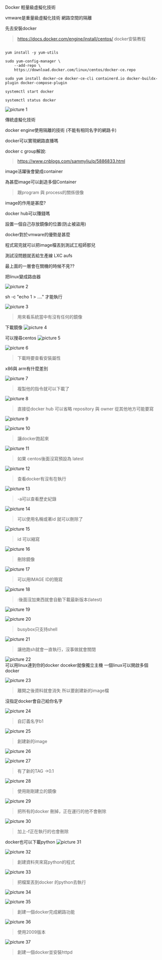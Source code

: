 Docker
輕量級虛擬化技術

vmware是重量級虛擬化技術
網路空間的隔離

先去安裝docker

> https://docs.docker.com/engine/install/centos/
> docker安裝教程
```

yum install -y yum-utils
```

```
sudo yum-config-manager \
    --add-repo \
    https://download.docker.com/linux/centos/docker-ce.repo
```

```
sudo yum install docker-ce docker-ce-cli containerd.io docker-buildx-plugin docker-compose-plugin
```
```
systemctl start docker
```

```
systemctl status docker
```
![picture 1](../../images/1b0bef797b74f0bc8ae2a98d94e7b97cd86a75c7fe373fe97d930ca4fa1aa697.png)  

傳統虛擬化技術

docker engine使用隔離的技術
(不能有相同名字的網路卡)

docker可以實現網路直播嗎

docker c group解說:
>https://www.cnblogs.com/sammyliu/p/5886833.html

image活躍後會變成container

為甚麼image可以創造多個Container
> 跟program 與 process的關係很像

image的作用是甚麼?

docker hub可以賺錢嗎

設置一個自己存放鏡像的位置(防止被盜用)

docker對於vmware的優勢是甚麼

程式寫完就可以把image檔丟到測試工程師那兒

測試沒問題就丟給生產線
LXC
aufs

最上面的一層會在關機的時候不見??

把linux變成路由器

![picture 2](../../images/ac5868ed7f169c0d5d17be1c4f49e07d74a6c5800f93bd40fcff065247c209c0.png)  

sh -c "echo 1 > ...." 才能執行

![picture 3](../../images/986b27182f9ad3127c3a8559e4b2caaae4487b850059cc73074aab60f2c19693.png)  
> 用來看系統當中有沒有任何的鏡像

下載鏡像
![picture 4](../../images/549719e4669196aba61a69443b947701a06d065518c48dc2c80560aff91786da.png)  

可以搜尋centos
![picture 5](../../images/4f00e3b250111b91cbb70972d63638ab8a426ad61e71ae461692d60079180e37.png)  

![picture 6](../../images/07b814ee94b1d68eba0c96d23e65189cad38ddfb3c8320b01917a5c1c98a332f.png)  
> 下載時要查看安裝屬性

x86與 arm有什麼差別

![picture 7](../../images/1fd74ffd4badcee6142551a941cc99bcd76a3e220ffd69cfb6e475faf4cbbfd2.png)  
> 複製他的指令就可以下載了

![picture 8](../../images/f508247f67cf5dc32745b8109483d477b0a0330e6df1f3cceb7913b6b0915c5a.png)  
> 直接從docker hub 可以省略 repository 與 owner 從其他地方可能要寫
>

![picture 9](../../images/870026258c045eaacaf20e66c6911ae29935146871da2cb84b7ddbeba92bc60a.png)  

![picture 10](../../images/29cb30063bbec04951d6148308415c89a228f1fc84054fcd6856a587119fd1ae.png)  
> 讓docker跑起來

![picture 11](../../images/83b7c3041626f54f0519e0cb212a920e860bbb2fb91c792a6b3f8b56748378a1.png)  

> 如果 centos後面沒寫預設為 latest
>

![picture 12](../../images/613f8250668b93176a58d95e8e4820f62c54f91fa669176c818b0a1460de0440.png)  
> 查看docker有沒有在執行

![picture 13](../../images/bcb9a36b6cb3b0bc3ecc9af7a94ad8d33e6eacca96464b9485e81c0c17b6025a.png)  
> -a可以查看歷史紀錄

![picture 14](../../images/e18a2e4fdeea9900a9bbd254c4d4d19f97f00ceb5e2eb7a510067032c0e0ddac.png)  
> 可以使用名稱或著id 就可以刪除了

![picture 15](../../images/95a4bcf164025904ba50099d59a0e73232d4fad202fcab95529a012e2a41189d.png)  
> id 可以縮寫

![picture 16](../../images/add643b866c5c434583b65b359a102890ae9994290c219f166240b7c2110c04f.png)  
> 刪除鏡像

![picture 17](../../images/c8c4df88faf0d319512a9e568d091de4c8677ce6ef32f0b5d3665dcca1597533.png)  
> 可以用IMAGE ID的簡寫

![picture 18](../../images/6b2ae90f3063b9ba88e71621706063abd42aac2d0e3b4c5c1ee063548be793b2.png)  
> :後面沒加東西就會自動下載最新版本(latest)

![picture 19](../../images/4e9d3f9749e3d85fe3758c833ff020a1d51a29ac5e525417724d95760a2d647e.png)  

![picture 20](../../images/24b56335fab05b0937c4cb3e54075004297532872dc77bd13f9d1f539155c55f.png)  
> busybox只支持shell
>
![picture 21](../../images/9aed6a185bad43bc968b9563aa6443c604622c7322aaab1dbd8dc94283f6a66b.png)  
> 讓他跑sh就會一直執行，沒事做就會關閉

![picture 22](../../images/d47c44b373bb0bfcb6cb5b1463681f5fd30d3b53b898d49f8a00d9e7bd56b9cd.png)  
可以用linux連到你的docker
doceker就像獨立主機
一個linux可以開啟多個docker

![picture 23](../../images/765e28ae341466a2aa65a61a988daffeee21b73712047b3e0e07c07678ac6a0e.png)  
> 離開之後資料就會消失 所以要創建新的image檔

沒指定docker會自己給你名字

![picture 24](../../images/e2c24aa0d7cba738a7c4260311f875c1dcb9d7ce88d15eb6eb303ee7274f335d.png)  
> 自訂義名字b1

![picture 25](../../images/b5ec33565f096e9bd3b0e9c988909e7c38ee87d50a6d67e8fbe52ba99da0656b.png)  
> 創建新的image

![picture 26](../../images/ce1a606681a846deca47079815cf408be2290aab2699865948dda8306bff7166.png)  

![picture 27](../../images/14b57c51445168aa105d7a8c3374f0ac0ca3c94871a72ae18f7d7a29c698a02d.png)  
> 有了新的TAG ->0.1

![picture 28](../../images/ab6c78c3a5b4db14fdd58de3dbcd848cc8df75e3f1e72a4b4dba50eff807a1d4.png)  
> 使用剛剛建立的鏡像

![picture 29](../../images/141dfdb3db9036a46bb6f6a773465d7f99278320843104a86b3d7b72722ab349.png)  
> 把所有的docker 刪掉，正在運行的他不會刪除

![picture 30](../../images/fb5bbefca2b727cd7d37e854ebb30ce9d182eeae121e2823648040e91c94f6d4.png)  
> 加上-f正在執行的也會刪除

docker也可以下載python
![picture 31](../../images/ec6024be632c60a35c9400aec6a7ebf3eaae8db2450adb1906bd4e4515b46ee9.png)  

![picture 32](../../images/c0c16cd346e6ae5a8d245b4bcd7dd082a4b0f17776cb90ef0ae741d363cb78b6.png)  
> 創建資料夾來寫python的程式

![picture 33](../../images/a7a0e7326081587083405342d397a3f14d734c2a47cc00f2a15a87ccda685998.png)  

>把檔案丟到docker 的python去執行

![picture 34](../../images/ae543e57a34f9e8793f2750297cbdfb650704741bd313d0d5d76997f4b6eea1a.png)  

![picture 35](../../images/b3de7cd16898e84a5162a49a1f89475f2d1c9490fe9571f54a849b4bad7899b2.png)  
> 創建一個docker完成網路功能

![picture 36](../../images/94edaf4ce3e7dd6a0e1e7f295aa9bf2a262423628f6a247a6c7383a0ba2dda94.png)  

>使用2009版本

![picture 37](../../images/4bd96356870ff42e95d29f4dc98f534bc33e291a34cbae659e77a46529e9bce1.png)  
> 創建一個docker並安裝httpd



